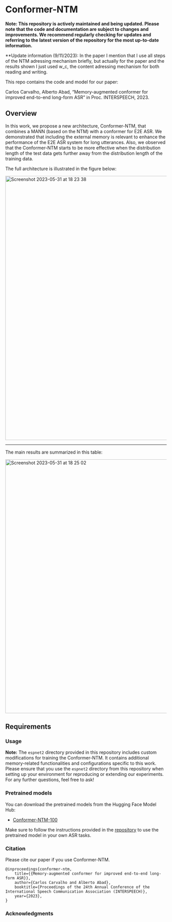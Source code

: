 # Conformer-NTM

**Note: This repository is actively maintained and being updated. Please note that the code and documentation are subject to changes and improvements. We recommend regularly checking for updates and referring to the latest version of the repository for the most up-to-date information.**

**Update information (9/11/2023): In the paper I mention that I use all steps of the NTM adressing mechanism briefly, but actually for the paper and the results shown I just used w_c, the content adressing mechanism for both reading and writing.   

This repo contains the code and model for our paper:

Carlos Carvalho, Alberto Abad, “Memory-augmented conformer for improved end-to-end long-form ASR” in Proc. INTERSPEECH, 2023.

## Overview

In this work, we propose a new architecture, Conformer-NTM, that combines a MANN (based on the NTM) with a conformer for E2E ASR. We demonstrated that including the external
memory is relevant to enhance the performance of the E2E ASR system for long utterances. Also, we observed that the Conformer-NTM starts to be more effective when the distribution length of the test data gets further away from the distribution length of the training data. 

The full architecture is illustrated in the figure below:

<img width="822" alt="Screenshot 2023-05-31 at 18 23 38" src="https://github.com/Miamoto/Conformer-NTM/assets/15928244/59c89af3-3ca9-4ba8-807d-4569e7196aa7">

***

The main results are summarized in this table:

<img width="790" alt="Screenshot 2023-05-31 at 18 25 02" src="https://github.com/Miamoto/Conformer-NTM/assets/15928244/b2eff7ca-ab59-4421-be9d-04adecfc6883">

## Requirements 

### Usage

**Note:** The `espnet2` directory provided in this repository includes custom modifications for training the Conformer-NTM. It contains additional memory-related functionalities and configurations specific to this work. Please ensure that you use the `espnet2` directory from this repository when setting up your environment for reproducing or extending our experiments. For any further questions, feel free to ask!  


### Pretrained models

You can download the pretrained models from the Hugging Face Model Hub:

- [Conformer-NTM-100](https://huggingface.co/Miamoto/conformer_ntm_libri_100)

Make sure to follow the instructions provided in the [repository](https://github.com/Miamoto/Conformer-NTM/blob/main/egs2/libri_ntm/asr1/README.md) to use the pretrained model in your own ASR tasks.


### Citation

Please cite our paper if you use Conformer-NTM.

```
@inproceedings{conformer-ntm,
    title={{Memory-augmented conformer for improved end-to-end long-form ASR}},
    author={Carlos Carvalho and Alberto Abad},
    booktitle={Proceedings of the 24th Annual Conference of the International Speech Communication Association (INTERSPEECH)},
    year={2023},
}
```


### Acknowledgments
